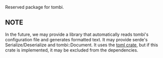 Reserved package for tombi.

## NOTE
In the future, we may provide a library that automatically reads tombi's configuration file and generates formatted text.
It may provide serde's Serialize/Deserialize and tombi::Document.
It uses the [toml crate](https://crates.io/crates/toml), but if this crate is implemented, it may be excluded from the dependencies.
